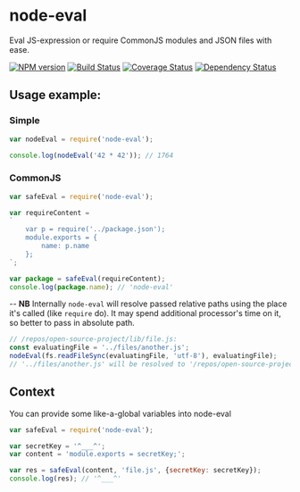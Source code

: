 # node-eval

Eval JS-expression or require CommonJS modules and JSON files with ease.

[![NPM version](http://img.shields.io/npm/v/node-eval.svg?style=flat)](http://www.npmjs.org/package/node-eval)
[![Build Status](http://img.shields.io/travis/gulp-bem/node-eval/master.svg?style=flat&label=tests)](https://travis-ci.org/gulp-bem/node-eval)
[![Coverage Status](https://img.shields.io/coveralls/gulp-bem/node-eval.svg?branch=master&style=flat)](https://coveralls.io/r/gulp-bem/node-eval)
[![Dependency Status](http://img.shields.io/david/gulp-bem/node-eval.svg?style=flat)](https://david-dm.org/gulp-bem/node-eval)


## Usage example:

### Simple

```js
var nodeEval = require('node-eval');

console.log(nodeEval('42 * 42')); // 1764
```

### CommonJS
```js
var safeEval = require('node-eval');

var requireContent =
`
    var p = require('../package.json');
    module.exports = {
        name: p.name
    };
`;

var package = safeEval(requireContent);
console.log(package.name); // 'node-eval'
```

--
**NB** Internally `node-eval` will resolve passed relative paths using the place
it's called (like `require` do).
It may spend additional processor's time on it, so better to pass in absolute path.

```js
// /repos/open-source-project/lib/file.js:
const evaluatingFile = '../files/another.js';
nodeEval(fs.readFileSync(evaluatingFile, 'utf-8'), evaluatingFile);
// '../files/another.js' will be resolved to '/repos/open-source-project/files/another.js'
```

## Context
You can provide some like-a-global variables into node-eval

```js
var safeEval = require('node-eval');

var secretKey = '^___^';
var content = 'module.exports = secretKey;';

var res = safeEval(content, 'file.js', {secretKey: secretKey});
console.log(res); // '^___^'
```
